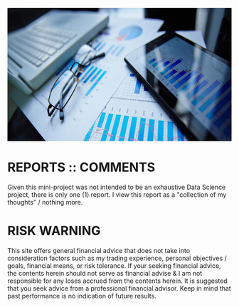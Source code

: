<p align="center">
  <img width="850" height="300" src="https://github.com/sobcza11/Value_in_Vogue/blob/main/_other/reports.jpg">
</p>

# REPORTS :: COMMENTS
Given this mini-project was not intended to be an exhaustive Data Science project, there is only one (1) report. I view this report as a "collection of my thoughts" / nothing more.

# RISK WARNING
This site offers general financial advice that does not take into consideration factors such as my trading experience, personal objectives / goals, financial means, or risk tolerance. If your seeking financial advice, the contents herein should not serve as financial advise & I am not responsible for any loses accrued from the contents herein. It is suggested that you seek advice from a professional financial advisor. Keep in mind that past performance is no indication of future results.

